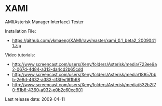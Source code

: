 # XAMI
AMI(Asterisk Manager Interface) Tester

Installation File:
- https://github.com/ykmaeng/XAMI/raw/master/xami_0.1_beta2_20090411.zip

Video tutorials:
- http://www.screencast.com/users/Xeny/folders/Asterisk/media/723ee9a2-067d-4d84-a313-da4cd2b65cdd
- http://www.screencast.com/users/Xeny/folders/Asterisk/media/18857bbb-2e9d-4632-a383-c18fec161b68
- http://www.screencast.com/users/Xeny/folders/Asterisk/media/532b2f70-51b6-4360-a932-e0b2c60cc901

Last release date: 2009-04-11
